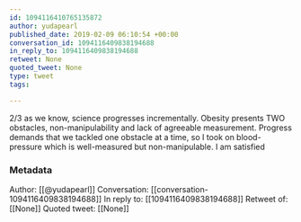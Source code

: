 ```yaml
---
id: 1094116410765135872
author: yudapearl
published_date: 2019-02-09 06:10:54 +00:00
conversation_id: 1094116409838194688
in_reply_to: 1094116409838194688
retweet: None
quoted_tweet: None
type: tweet
tags:

---
```


2/3
as we know, science progresses incrementally. Obesity presents TWO obstacles, non-manipulability and lack of agreeable measurement. Progress demands that we tackled one obstacle at a time, so I took on blood-pressure which is well-measured but non-manipulable. I am satisfied

### Metadata

Author: [[@yudapearl]]
Conversation: [[conversation-1094116409838194688]]
In reply to: [[1094116409838194688]]
Retweet of: [[None]]
Quoted tweet: [[None]]
